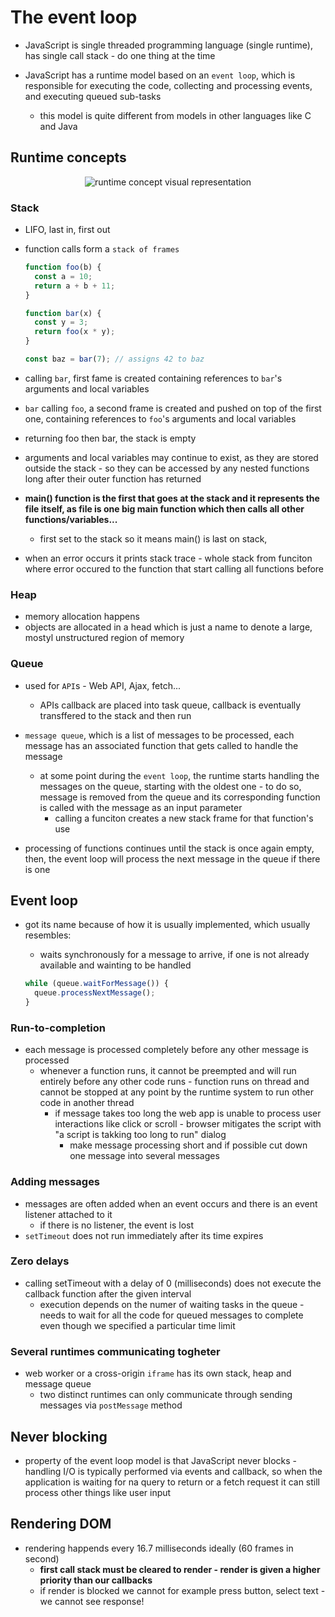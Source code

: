 # The event loop

- JavaScript is single threaded programming language (single runtime), has single call stack - do one thing at the time

- JavaScript has a runtime model based on an `event loop`, which is responsible for executing the code, collecting and processing events, and executing queued sub-tasks
  - this model is quite different from models in other languages like C and Java

## Runtime concepts

<div style="text-align:center">
  <img src="https://developer.mozilla.org/en-US/docs/Web/JavaScript/Event_loop/the_javascript_runtime_environment_example.svg" alt="runtime concept visual representation" />
</div>

### Stack

- LIFO, last in, first out

- function calls form a `stack of frames`

  ```js
  function foo(b) {
    const a = 10;
    return a + b + 11;
  }

  function bar(x) {
    const y = 3;
    return foo(x * y);
  }

  const baz = bar(7); // assigns 42 to baz
  ```

- calling `bar`, first fame is created containing references to `bar`'s arguments and local variables
- `bar` calling `foo`, a second frame is created and pushed on top of the first one, containing references to `foo`'s arguments and local variables
- returning foo then bar, the stack is empty

- arguments and local variables may continue to exist, as they are stored outside the stack - so they can be accessed by any nested functions long after their outer function has returned

- **main() function is the first that goes at the stack and it represents the file itself, as file is one big main function which then calls all other functions/variables...**

  - first set to the stack so it means main() is last on stack,

- when an error occurs it prints stack trace - whole stack from funciton where error occured to the function that start calling all functions before

### Heap

- memory allocation happens
- objects are allocated in a head which is just a name to denote a large, mostyl unstructured region of memory

### Queue

- used for `API`s - Web API, Ajax, fetch...
  - APIs callback are placed into task queue, callback is eventually transffered to the stack and then run
- `message queue`, which is a list of messages to be processed, each message has an associated function that gets called to handle the message

  - at some point during the `event loop`, the runtime starts handling the messages on the queue, starting with the oldest one - to do so, message is removed from the queue and its corresponding function is called with the message as an input parameter
    - calling a funciton creates a new stack frame for that function's use

- processing of functions continues until the stack is once again empty, then, the event loop will process the next message in the queue if there is one

## Event loop

- got its name because of how it is usually implemented, which usually resembles:

  - waits synchronously for a message to arrive, if one is not already available and wainting to be handled

  ```js
  while (queue.waitForMessage()) {
    queue.processNextMessage();
  }
  ```

### Run-to-completion

- each message is processed completely before any other message is processed
  - whenever a function runs, it cannot be preempted and will run entirely before any other code runs - function runs on thread and cannot be stopped at any point by the runtime system to run other code in another thread
    - if message takes too long the web app is unable to process user interactions like click or scroll - browser mitigates the script with "a script is takking too long to run" dialog
      - make message processing short and if possible cut down one message into several messages

### Adding messages

- messages are often added when an event occurs and there is an event listener attached to it
  - if there is no listener, the event is lost
- `setTimeout` does not run immediately after its time expires

### Zero delays

- calling setTimeout with a delay of 0 (milliseconds) does not execute the callback function after the given interval
  - execution depends on the numer of waiting tasks in the queue - needs to wait for all the code for queued messages to complete even though we specified a particular time limit

### Several runtimes communicating togheter

- web worker or a cross-origin `iframe` has its own stack, heap and message queue
  - two distinct runtimes can only communicate through sending messages via `postMessage` method

## Never blocking

- property of the event loop model is that JavaScript never blocks - handling I/O is typically performed via events and callback, so when the application is waiting for na query to return or a fetch request it can still process other things like user input

## Rendering DOM

- rendering happends every 16.7 milliseconds ideally (60 frames in second)
  - **first call stack must be cleared to render - render is given a higher priority than our callbacks**
  - if render is blocked we cannot for example press button, select text - we cannot see response!
